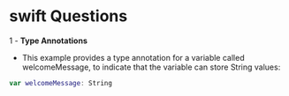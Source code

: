 # swift Questions

1 - **Type Annotations**
- This example provides a type annotation for a variable called welcomeMessage, to indicate that the variable can store String values:
```swift
var welcomeMessage: String
```


